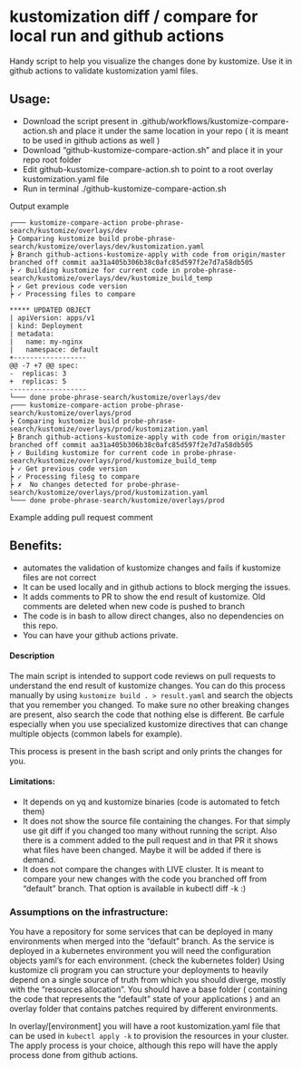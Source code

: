 # kustomization diff / compare for local run and github actions

Handy script to help you visualize the changes done by kustomize. Use it in github actions to validate kustomization yaml files.

## Usage:
- Download the script present in .github/workflows/kustomize-compare-action.sh and place it under the same location in your repo ( it is meant to be used in github actions as well )
- Download  “github-kustomize-compare-action.sh” and place it in your repo root folder
- Edit github-kustomize-compare-action.sh to point to a root overlay kustomization.yaml file
- Run in terminal ./github-kustomize-compare-action.sh 

Output example
``` 
┌─── kustomize-compare-action probe-phrase-search/kustomize/overlays/dev
┝ Comparing kustomize build probe-phrase-search/kustomize/overlays/dev/kustomization.yaml
┝ Branch github-actions-kustomize-apply with code from origin/master branched off commit aa31a405b306b38c0afc85d597f2e7d7a58db505
┝ ✓️ Building kustomize for current code in probe-phrase-search/kustomize/overlays/dev/kustomize_build_temp
┝ ✓️ Get previous code version
┝ ✓️ Processing files to compare

***** UPDATED OBJECT 
| apiVersion: apps/v1
| kind: Deployment
| metadata:
|   name: my-nginx
|   namespace: default
+------------------
@@ -7 +7 @@ spec:
-  replicas: 3
+  replicas: 5
-------------------
└─── done probe-phrase-search/kustomize/overlays/dev
┌─── kustomize-compare-action probe-phrase-search/kustomize/overlays/prod
┝ Comparing kustomize build probe-phrase-search/kustomize/overlays/prod/kustomization.yaml
┝ Branch github-actions-kustomize-apply with code from origin/master branched off commit aa31a405b306b38c0afc85d597f2e7d7a58db505
┝ ✓️ Building kustomize for current code in probe-phrase-search/kustomize/overlays/prod/kustomize_build_temp
┝ ✓️ Get previous code version
┝ ✓️ Processing filesg to compare
┝ ✗  No changes detected for probe-phrase-search/kustomize/overlays/prod/kustomization.yaml
└─── done probe-phrase-search/kustomize/overlays/prod
```

Example adding pull request comment 


## Benefits:
- automates the validation of kustomize changes and fails if kustomize files are not correct
- It can be used locally and in github actions to block merging the issues. 
- It adds comments to PR to show the end result of kustomize. Old comments are deleted when new code is pushed to branch
- The code is in bash to allow direct changes, also no dependencies on this repo.
- You can have your github actions private. 


#### Description

The main script is intended  to support code reviews on pull requests to understand the end result of kustomize changes. You can do this process manually by using `kustomize build . > result.yaml` and  search the objects that you remember you changed. To make sure no other breaking changes are present, also search the code that nothing else is different. Be carfule especially when you use specialized kustomize directives that can change multiple objects (common labels for example).

This process is present in the bash script and only prints the changes for you.

#### Limitations:
- It depends on yq and kustomize binaries (code is automated to fetch them)
- It does not show the source file containing the changes. For that simply use git diff if you changed too many without running the script. Also there is a comment added to the pull request and in that PR it shows what files have been changed. Maybe it will be added if there is demand. 
- It does not compare the changes with LIVE cluster. It is meant to compare your new changes with the code you branched off from “default” branch. That option is available in kubectl diff -k :) 

### Assumptions on the infrastructure:

You have a repository for some services that can be deployed in many environments when merged into the “default” branch. As the service is deployed in a kubernetes environment you will need the configuration objects yaml’s for each environment. (check the kubernetes folder)
Using kustomize cli program you can structure your deployments to heavily depend on a single source of truth from which you should diverge, mostly with the “resources allocation”.
You should have a base folder ( containing the code that represents the “default” state of your applications ) and an overlay folder that contains patches required by different environments. 

In overlay/[environment] you will have a root kustomization.yaml file that can be used in `kubectl apply -k` to provision the resources in your cluster. The apply process is your choice, although this repo will have the apply process done from github actions.



